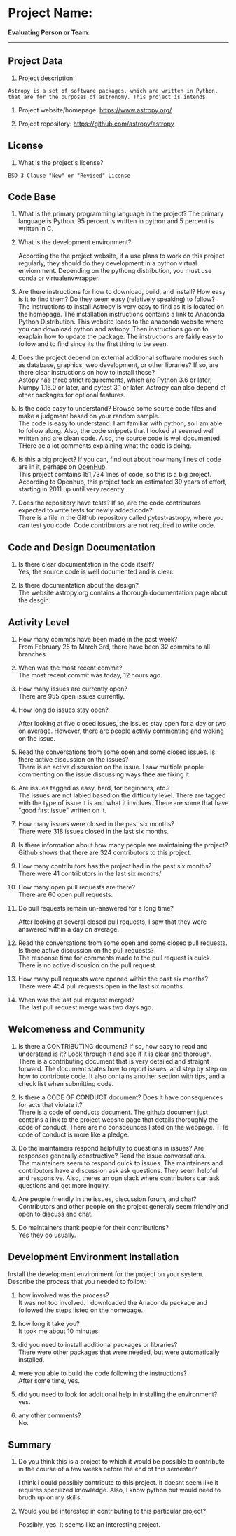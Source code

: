 # Project Name:  <!-- replace with the project name -->   



**Evaluating Person or Team**:
<!-- 
Alifa Faruk
Github: alifafaruk
-->
---

## Project Data

1. Project description: <br>
<!--
What is the purpose of this project? What does the code do? What type of users
Astropy is a set of software packages, which are written in Python, that are for the purposes of astronomy. This project is intended for professional astronomers and astrophysicists, but can also be used by any person developing astronomy software. The purpose of the Astropy Project is to develope a single core package for Astronomy written in Python.
-->
	Astropy is a set of software packages, which are written in Python, that are for the purposes of astronomy. This project is intend$

1. Project website/homepage: https://www.astropy.org/

1. Project repository: https://github.com/astropy/astropy



## License

1. What is the project's license? <br>
<!--In most repositories there will be a file named LICENSE or something similar in
	the root level of the repository. This is the one to examine. There may be
	different licenses on specific files, but the project will have a main license.
-->
	BSD 3-Clause "New" or "Revised" License


## Code Base


1. What is the primary programming language in the project?
	The primary language is Python. 95 percent is written in python and 5 percent is written in C.

1. What is the development environment? <br>
	<!--
	For example, is it Gnu C++ on Linux?
	Is it a Windows 10 application? Does one need to develop in a virtual machine?
	-->
	According the the project website, if a use plans to work on this project regularly, they should do they development in a python virtual enviornment. Depending on the pythong distribution, you must use conda or virtualenvwrapper.

1. Are there instructions for how to download, build, and install? How easy is it
to find them? Do they seem easy (relatively speaking) to follow? <br>
	The instructions to install Astropy is very easy to find as it is located on the homepage. The installation instructions contains a link to Anaconda Python Distribution. This website leads to the anaconda website where you can download python and astropy. Then instructions go on to exaplain how to update the package. The instructions are fairly easy to follow and to find since its the first thing to be seen. 
 
1. Does the project depend on external additional software modules such as
database,  graphics, web development, or other libraries? If so, are there clear instructions on how to install those? <br>
	Astopy has three strict requirements, which are Python 3.6 or later, Numpy 1.16.0 or later, and pytest 3.1 or later. 
	Astropy can also depend of other packages for optional features. 

1. Is the code easy to understand? Browse some source code files and make
a judgment based on your random sample. <br>
	The code is easy to understand. I am familiar with python, so I am able to follow along. Also, the code snippets that I looked at seemed well written and are clean code. Also, the source code is well documented. THere ae a lot comments explaining what the code is doing.

1. Is this a big project? If you can, find out about how many lines of code
are in it, perhaps on [OpenHub](https://www.openhub.net/). <br>
	This project comtains 151,734 lines of code, so this is a big project. According to Openhub, this project took an estimated 39 years of effort, starting in 2011 up until very recently. 

1. Does the repository have tests? If so, are the code contributors expected to write tests for newly added code? <br>
	There is a file in the Github repository called pytest-astropy, where you can test you code. Code contributors are not required to write code. 


## Code and Design Documentation
1. Is there clear documentation in the code itself? <br>
	Yes, the source code is well documented and is clear.


1. Is there documentation about the design?  <br>
	The website astropy.org contains a thorough documentation page about the desgin.


## Activity Level


1. How many commits have been made in the past week? <br>
From February 25 to March 3rd, there have been 32 commits to all branches.


1. When was the most recent commit? <br>
The most recent commit was today, 12 hours ago. 

1. How many issues are currently open? <br>
There are 955 open issues currently.

1. How long do issues stay open? <br>
	<!--
	Take the five closed issues (they can be most recently closed or a sample distributed over time) and look at when each was first reported.
	Compute the number of days that each was open and take the average.
	-->
	After looking at five closed issues, the issues stay open for a day or two on average. However, there are people activly commenting and woking on the issue. 

1. Read the conversations from some open and some closed issues. Is there active discussion on the issues? <br>
	There is an active discussion on the issue. I saw multiple people commenting on the issue discussing ways thee are fixing it.

1. Are issues tagged as easy, hard, for beginners, etc.? <br>
	The issues are not labled based on the difficulty level. There are tagged with the type of issue it is and what it involves. There are some that have "good first issue" written on it.

1. How many issues were closed in the past six months? <br>
	There were 318 issues closed in the last six months.

1. Is there information about how many people are maintaining the project? <br>
	Github shows that there are 324 contributors to this project. 

1. How many contributors has the project had in the past six months? <br>
There were 41 contributors in the last six months/

1. How many open pull requests are there? <br>
	There are 60 open pull requests.

1. Do pull requests remain un-answered for a long time? <br>
	<!--
	Look at the closed pull requests to see how long they stayed open.
	Take the five closed pull requests  (they can be most recently closed or a sample distributed over time) and look at when each was first created.
	Compute the number of days that each was open and take the average.
	-->
	After looking at several closed pull requests, I saw that they were answered within a day on average. 

1. Read the conversations from some open and some closed pull requests.  Is there active discussion on the pull requests? <br>
	The response time for comments made to the pull request is quick. There is no active discusion on the pull request.

1. How many pull requests were opened within the past six months? <br>
	There were 454 pull requests open in the last six months.

1. When was the last  pull request  merged? <br>
	The last pull request merge was two days ago.

## Welcomeness and Community

1. Is there a CONTRIBUTING document? If so, how easy to read and understand is it?
Look through it and see if it is clear and thorough. <br>
	There is a contributing document that is very detailed and straight forward. The document states how to report issues, and step by step on how to contribute code. It also contains another section with tips, and a check list when submitting code.  

1. Is there a CODE OF CONDUCT document? Does it have consequences for acts that
violate it? <br>
	There is a code of conducts document. The github document just contains a link to the project website page that details thoroughly the code of conduct. There are no consqeunces listed on the webpage. THe code of conduct is more like a pledge.

1. Do the maintainers respond helpfully to questions in issues?
Are responses generally constructive? Read the issue conversations. <br>
	The maintainers seem to respond quick to issues. The maintainers and contributors have a discussion ask ask questions. They seem helpfull and responsive. Also, theres an opn slack where contributors can ask questions and get more inquiry. 

1. Are people friendly in the issues, discussion forum, and chat? <br>
	Contributors and other people on the project generaly seem friendly and open to discuss and chat. 

1. Do maintainers thank people for their contributions? <br>
	Yes they do usually.

## Development Environment Installation

Install the development environment for the project on your system.
Describe the process that you needed to follow:

1. how involved was the process? <br>
	It was not too involved. I downloaded the Anaconda package and followed the steps listed on the homepage. 

1. how long it take you? <br>
	It took me about 10 minutes.

1. did you need to install additional packages or libraries? <br>
	There were other packages that were needed, but were automatically installed.

1. were you able to build the code following the instructions? <br>
	After some time, yes.

1. did you need to look for additional help in installing the environment? <br>
	yes.

1. any other comments? <br>
	No.



## Summary
1. Do you think  this is a project to which it would be possible to contribute
in the course of a few weeks before the end of this semester? <br>
	<!--
	Explain your position. Do NOT simply say 'yes or 'no'.
	-->
	I think i could possibly contribute to this project. It doesnt seem like it requires specilized knowledge. Also, I know python but would need to brudh up on my skills.

1. Would you be interested in contributing to this particular project? <br>
	<!--
	Explain why you would or would not be interested in contributing to this project. Do NOT simply say 'yes or 'no'.
	-->
	Possibly, yes. It seems like an interesting project. 


